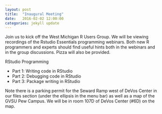 ```yaml
---
layout: post
title:  "Inaugural Meeting"
date:   2016-02-02 12:00:00
categories: jekyll update
---
```


Join us to kick off the West Michigan R Users Group. We will be viewing recordings of the Rstudio Essentials programming webinars. Both new R programmers and experts should find useful hints both in the webinars and in the group discussions. Pizza will also be provided. 

RStudio Programming

- Part 1: Writing code in RStudio
- Part 2: Debugging code in RStudio
- Part 3: Package writing in RStudio

Note there is a parking permit for the Seward Ramp west of DeVos Center in our files section (under the ellipsis in the menu bar) as well as a map of the GVSU Pew Campus. We will be in room 107D of DeVos Center (#6D) on the map.